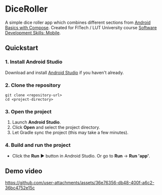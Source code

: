 # DiceRoller

A simple dice roller app which combines different sections from [Android Basics with Compose](https://developer.android.com/courses/android-basics-compose/course). Created for FITech / LUT University course [Software Development Skills: Mobile](https://fitech.io/en/studies/software-development-skills-mobile/).

## Quickstart

### 1. Install Android Studio
Download and install [Android Studio](https://developer.android.com/studio) if you haven't already.

### 2. Clone the repository
```
git clone <repository-url>
cd <project-directory>
```

### 3. Open the project  
1. Launch **Android Studio**.  
2. Click **Open** and select the project directory.  
3. Let Gradle sync the project (this may take a few minutes).

### 4. Build and run the project  
- Click the **Run** ▶️ button in Android Studio. Or go to **Run** -> **Run 'app'**.

## Demo video
https://github.com/user-attachments/assets/36e76356-db48-400f-a6c2-36bc4752e15c
